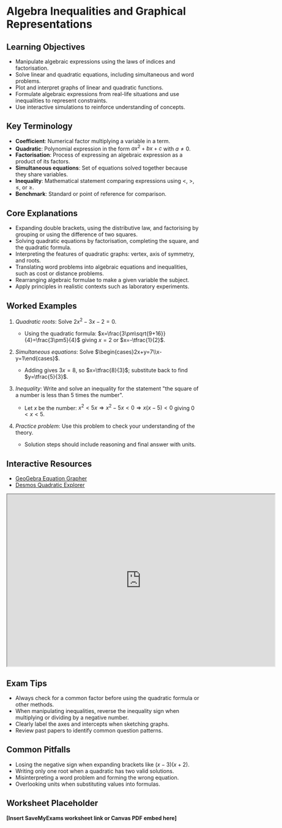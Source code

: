 # Algebra Inequalities and Graphical Representations

## Learning Objectives
- Manipulate algebraic expressions using the laws of indices and factorisation.
- Solve linear and quadratic equations, including simultaneous and word problems.
- Plot and interpret graphs of linear and quadratic functions.
- Formulate algebraic expressions from real-life situations and use inequalities to represent constraints.
- Use interactive simulations to reinforce understanding of concepts.

## Key Terminology
- **Coefficient**: Numerical factor multiplying a variable in a term.
- **Quadratic**: Polynomial expression in the form $ax^2+bx+c$ with $a\ne0$.
- **Factorisation**: Process of expressing an algebraic expression as a product of its factors.
- **Simultaneous equations**: Set of equations solved together because they share variables.
- **Inequality**: Mathematical statement comparing expressions using <, >, ≤, or ≥.
- **Benchmark**: Standard or point of reference for comparison.

## Core Explanations
- Expanding double brackets, using the distributive law, and factorising by grouping or using the difference of two squares.
- Solving quadratic equations by factorisation, completing the square, and the quadratic formula.
- Interpreting the features of quadratic graphs: vertex, axis of symmetry, and roots.
- Translating word problems into algebraic equations and inequalities, such as cost or distance problems.
- Rearranging algebraic formulae to make a given variable the subject.
- Apply principles in realistic contexts such as laboratory experiments.

## Worked Examples
1. *Quadratic roots*: Solve $2x^2-3x-2=0$.
   - Using the quadratic formula: $x=\frac{3\pm\sqrt{9+16}}{4}=\frac{3\pm5}{4}$ giving $x=2$ or $x=-\tfrac{1}{2}$.
2. *Simultaneous equations*: Solve $\begin{cases}2x+y=7\\x-y=1\end{cases}$.
   - Adding gives $3x=8$, so $x=\tfrac{8}{3}$; substitute back to find $y=\tfrac{5}{3}$.
3. *Inequality*: Write and solve an inequality for the statement "the square of a number is less than 5 times the number".
   - Let $x$ be the number: $x^2<5x \Rightarrow x^2-5x<0 \Rightarrow x(x-5)<0$ giving $0<x<5$.

4. *Practice problem*: Use this problem to check your understanding of the theory.
   - Solution steps should include reasoning and final answer with units.
## Interactive Resources
- [GeoGebra Equation Grapher](https://www.geogebra.org/graphing)
- [Desmos Quadratic Explorer](https://www.desmos.com/calculator/qqdjy1zewp)
<iframe src="https://www.desmos.com/calculator/qqdjy1zewp?embed" width="700" height="450" title="Interactive simulation" loading="lazy"></iframe>

## Exam Tips
- Always check for a common factor before using the quadratic formula or other methods.
- When manipulating inequalities, reverse the inequality sign when multiplying or dividing by a negative number.
- Clearly label the axes and intercepts when sketching graphs.
- Review past papers to identify common question patterns.

## Common Pitfalls
- Losing the negative sign when expanding brackets like $(x-3)(x+2)$.
- Writing only one root when a quadratic has two valid solutions.
- Misinterpreting a word problem and forming the wrong equation.
- Overlooking units when substituting values into formulas.

## Worksheet Placeholder
**[Insert SaveMyExams worksheet link or Canvas PDF embed here]**
